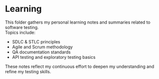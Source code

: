 # Learning

This folder gathers my personal learning notes and summaries related to software testing.  
Topics include:
- SDLC & STLC principles  
- Agile and Scrum methodology  
- QA documentation standards  
- API testing and exploratory testing basics  

These notes reflect my continuous effort to deepen my understanding and refine my testing skills.
